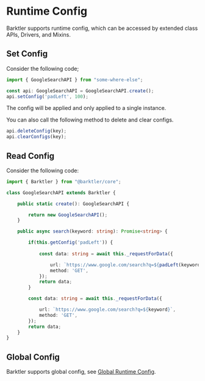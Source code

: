# Runtime Config

Barktler supports runtime config, which can be accessed by extended class APIs, Drivers, and Mixins.

## Set Config

Consider the following code;

```ts
import { GoogleSearchAPI } from "some-where-else";

const api: GoogleSearchAPI = GoogleSearchAPI.create();
api.setConfig('padLeft', 100);
```

The config will be applied and only applied to a single instance.

You can also call the following method to delete and clear configs.

```ts
api.deleteConfig(key);
api.clearConfigs(key);
```

## Read Config

Consider the following code:

```ts
import { Barktler } from "@barktler/core";

class GoogleSearchAPI extends Barktler {

    public static create(): GoogleSearchAPI {

        return new GoogleSearchAPI();
    }

    public async search(keyword: string): Promise<string> {

        if(this.getConfig('padLeft')) {
            
            const data: string = await this._requestForData({

                url: `https://www.google.com/search?q=${padLeft(keyword, this.getConfig(padLeft))}`,
                method: 'GET',
            });
            return data;
        }

        const data: string = await this._requestForData({

            url: `https://www.google.com/search?q=${keyword}`,
            method: 'GET',
        });
        return data;
    }
}
```

## Global Config

Barktler supports global config, see [Global Runtime Config](./global-runtime-config.md).
